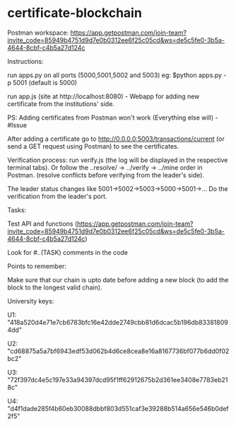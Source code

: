 # certificate-blockchain

Postman workspace: https://app.getpostman.com/join-team?invite_code=85949b4751d9d7e0b0312ee6f25c05cd&ws=de5c5fe0-3b5a-4644-8cbf-c4b5a27d124c


Instructions:

run apps.py on all ports (5000,5001,5002 and 5003) eg: $python apps.py -p 5001 (default is 5000)

run app.js (site at http://localhost:8080) - Webapp for adding new certificate from the institutions' side.

PS: Adding certificates from Postman won't work (Everything else will) - #Issue

After adding a certificate go to http://0.0.0.0:5003/transactions/current (or send a GET request using Postman) to see the certificates.

Verification process: run verify.js (the log will be displayed in the respective terminal tabs). Or follow the ..resolve/ -> ../verify -> ../mine order in Postman. (resolve conflicts before verifying from the leader's side).

The leader status changes like 5001->5002->5003->5000->5001->... Do the verification from the leader's port. 


Tasks:

Test API and functions (https://app.getpostman.com/join-team?invite_code=85949b4751d9d7e0b0312ee6f25c05cd&ws=de5c5fe0-3b5a-4644-8cbf-c4b5a27d124c)

Look for #..(TASK) comments in the code


Points to remember: 

Make sure that our chain is upto date before adding a new block (to add the block to the longest valid chain).

University keys:

U1:  "418a520d4e71e7cb6783bfc16e42dde2749cbb81d6dcac5b196db833818094dd"

U2:  "cd68875a5a7bf6943edf53d062b4d6ce8cea8e16a8167736bf077b6dd0f02bc2"

U3:  "72f397dc4e5c197e33a94397dcd95f1ff62912675b2d361ee3408e7783eb218c"

U4:  "d4f1dade285f4b60eb30088dbbf803d551caf3e39288b514a656e546b0def2f5"



